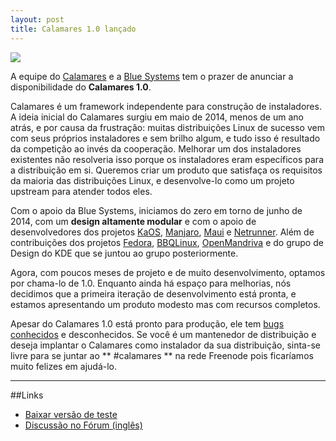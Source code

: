 ```yaml
---
layout: post
title: Calamares 1.0 lançado
---
```


<img src="{{ site.baseurl }}/images/calamares-1.0.jpg">

A equipe do [Calamares](http://calamares.io/) e a [Blue Systems](http://www.blue-systems.com/) tem o prazer de anunciar a disponibilidade do **Calamares 1.0**.

Calamares é um framework independente para construção de instaladores. A ideia inicial do Calamares surgiu em maio de 2014, menos de um ano atrás, e por causa da frustração: muitas distribuições Linux de sucesso vem com seus próprios instaladores e sem brilho algum, e tudo isso é resultado da competição ao invés da cooperação. Melhorar um dos instaladores existentes não resolveria isso porque os instaladores eram específicos para a distribuição em si. Queremos criar um produto que satisfaça os requisitos da maioria das distribuições Linux, e desenvolve-lo como um projeto upstream para atender todos eles.

Com o apoio da Blue Systems, iniciamos do zero em torno de junho de 2014, com um **design altamente modular** e com o apoio de desenvolvedores dos projetos [KaOS](http://kaosx.us/), [Manjaro](http://manjaro.org/), [Maui](http://www.maui-project.org/) e [Netrunner](http://www.netrunner-os.com/). Além de contribuições dos projetos [Fedora](https://getfedora.org/), [BBQLinux](http://bbqlinux.org/), [OpenMandriva](https://openmandriva.org/) e do grupo de Design do KDE que se juntou ao grupo posteriormente.

Agora, com poucos meses de projeto e de muito desenvolvimento, optamos por chama-lo de 1.0. Enquanto ainda há espaço para melhorias, nós decidimos que a primeira iteração de desenvolvimento está pronta, e estamos apresentando um produto modesto mas com recursos completos.

Apesar do Calamares 1.0 está pronto para produção, ele tem [bugs conhecidos](http://calamares.io/bugs/) e desconhecidos. Se você é um mantenedor de distribuição e deseja implantar o Calamares como instalador da sua distribuição, sinta-se livre para se juntar ao ** #calamares ** na rede Freenode pois ficaríamos muito felizes em ajudá-lo.

----

##Links

* [Baixar versão de teste](http://sourceforge.net/projects/manjarotest/files/0.9.0/xfce-minimal/0.9.0-dev/)
* [Discussão no Fórum (inglês)](https://forum.manjaro.org/index.php?topic=16191.0)
